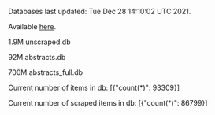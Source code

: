Databases last updated: Tue Dec 28 14:10:02 UTC 2021. 

Available [here](https://github.com/cbeauhilton/ash-db/releases).

1.9M	unscraped.db

92M	abstracts.db

700M	abstracts_full.db

Current number of items in db:
[{"count(*)": 93309}]

Current number of scraped items in db:
[{"count(*)": 86799}]
